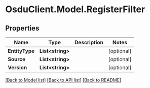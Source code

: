 # OsduClient.Model.RegisterFilter
## Properties

Name | Type | Description | Notes
------------ | ------------- | ------------- | -------------
**EntityType** | **List&lt;string&gt;** |  | [optional] 
**Source** | **List&lt;string&gt;** |  | [optional] 
**Version** | **List&lt;string&gt;** |  | [optional] 

[[Back to Model list]](../README.md#documentation-for-models) [[Back to API list]](../README.md#documentation-for-api-endpoints) [[Back to README]](../README.md)

